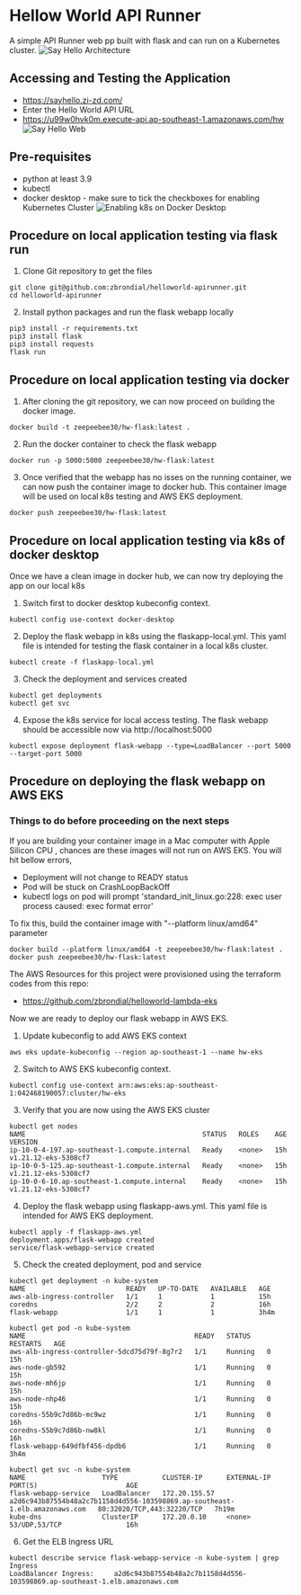 # Hellow World API Runner

A simple API Runner web pp built with flask and can run on a Kubernetes cluster.
![Say Hello Architecture](/assets/sayhello_app_arch.drawio.png)

## Accessing and Testing the Application

- https://sayhello.zi-zd.com/
- Enter the Hello World API URL
- https://u99w0hvk0m.execute-api.ap-southeast-1.amazonaws.com/hw
  ![Say Hello Web](/assets/sayhello_app_web.png)

## Pre-requisites

- python at least 3.9
- kubectl
- docker desktop - make sure to tick the checkboxes for enabling Kubernetes Cluster
  ![Enabling k8s on Docker Desktop](/assets/docker-desktop.png)

## Procedure on local application testing via flask run

1. Clone Git repository to get the files

```
git clone git@github.com:zbrondial/helloworld-apirunner.git
cd helloworld-apirunner
```

2. Install python packages and run the flask webapp locally

```
pip3 install -r requirements.txt
pip3 install flask
pip3 install requests
flask run
```

## Procedure on local application testing via docker

1. After cloning the git repository, we can now proceed on building the docker image.

```
docker build -t zeepeebee30/hw-flask:latest .
```

2. Run the docker container to check the flask webapp

```
docker run -p 5000:5000 zeepeebee30/hw-flask:latest
```

3. Once verified that the webapp has no isses on the running container, we can now push the container image to docker hub. This container image will be used on local k8s testing and AWS EKS deployment.

```
docker push zeepeebee30/hw-flask:latest
```

## Procedure on local application testing via k8s of docker desktop

Once we have a clean image in docker hub, we can now try deploying the app on our local k8s

1. Switch first to docker desktop kubeconfig context.

```
kubectl config use-context docker-desktop
```

2. Deploy the flask webapp in k8s using the flaskapp-local.yml. This yaml file is intended for testing the flask container in a local k8s cluster.

```
kubectl create -f flaskapp-local.yml
```

3. Check the deployment and services created

```
kubectl get deployments
kubectl get svc
```

4. Expose the k8s service for local access testing. The flask webapp should be accessible now via http://localhost:5000

```
kubectl expose deployment flask-webapp --type=LoadBalancer --port 5000 --target-port 5000
```

## Procedure on deploying the flask webapp on AWS EKS

### Things to do before proceeding on the next steps

If you are building your container image in a Mac computer with Apple Silicon CPU , chances are these images will not run on AWS EKS. You will hit bellow errors,

- Deployment will not change to READY status
- Pod will be stuck on CrashLoopBackOff
- kubectl logs on pod will prompt 'standard_init_linux.go:228: exec user process caused: exec format error'

To fix this, build the container image with "--platform linux/amd64" parameter

```
docker build --platform linux/amd64 -t zeepeebee30/hw-flask:latest .
docker push zeepeebee30/hw-flask:latest
```

The AWS Resources for this project were provisioned using the terraform codes from this repo:

- https://github.com/zbrondial/helloworld-lambda-eks

Now we are ready to deploy our flask webapp in AWS EKS.

1. Update kubeconfig to add AWS EKS context

```
aws eks update-kubeconfig --region ap-southeast-1 --name hw-eks
```

2. Switch to AWS EKS kubeconfig context.

```
kubectl config use-context arn:aws:eks:ap-southeast-1:042468190057:cluster/hw-eks
```

3. Verify that you are now using the AWS EKS cluster

```
kubectl get nodes
NAME                                            STATUS   ROLES    AGE   VERSION
ip-10-0-4-197.ap-southeast-1.compute.internal   Ready    <none>   15h   v1.21.12-eks-5308cf7
ip-10-0-5-125.ap-southeast-1.compute.internal   Ready    <none>   15h   v1.21.12-eks-5308cf7
ip-10-0-6-10.ap-southeast-1.compute.internal    Ready    <none>   15h   v1.21.12-eks-5308cf7
```

4. Deploy the flask webapp using flaskapp-aws.yml. This yaml file is intended for AWS EKS deployment.

```
kubectl apply -f flaskapp-aws.yml
deployment.apps/flask-webapp created
service/flask-webapp-service created
```

5. Check the created deployment, pod and service

```
kubectl get deployment -n kube-system
NAME                         READY   UP-TO-DATE   AVAILABLE   AGE
aws-alb-ingress-controller   1/1     1            1           15h
coredns                      2/2     2            2           16h
flask-webapp                 1/1     1            1           3h4m
```

```
kubectl get pod -n kube-system
NAME                                          READY   STATUS    RESTARTS   AGE
aws-alb-ingress-controller-5dcd75d79f-8g7r2   1/1     Running   0          15h
aws-node-gb592                                1/1     Running   0          15h
aws-node-mh6jp                                1/1     Running   0          15h
aws-node-nhp46                                1/1     Running   0          15h
coredns-55b9c7d86b-mc9wz                      1/1     Running   0          16h
coredns-55b9c7d86b-nw8kl                      1/1     Running   0          16h
flask-webapp-649dfbf456-dpdb6                 1/1     Running   0          3h4m
```

```
kubectl get svc -n kube-system
NAME                   TYPE           CLUSTER-IP      EXTERNAL-IP                                                                   PORT(S)                      AGE
flask-webapp-service   LoadBalancer   172.20.155.57   a2d6c943b87554b48a2c7b1158d4d556-103598869.ap-southeast-1.elb.amazonaws.com   80:32020/TCP,443:32220/TCP   7h19m
kube-dns               ClusterIP      172.20.0.10     <none>                                                                        53/UDP,53/TCP                16h
```

6. Get the ELB Ingress URL

```
kubectl describe service flask-webapp-service -n kube-system | grep Ingress
LoadBalancer Ingress:     a2d6c943b87554b48a2c7b1158d4d556-103598869.ap-southeast-1.elb.amazonaws.com
```
